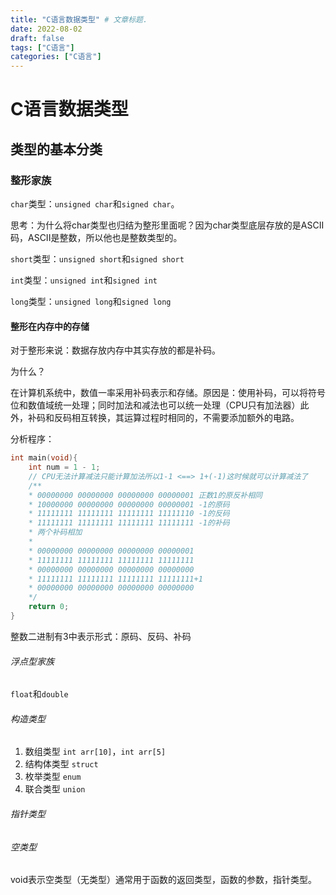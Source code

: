 ```yaml
---
title: "C语言数据类型" # 文章标题.
date: 2022-08-02
draft: false
tags: ["C语言"]
categories: ["C语言"]
---
```


# C语言数据类型

## 类型的基本分类

### 整形家族

`char`类型：`unsigned char`和`signed char`。

思考：为什么将char类型也归结为整形里面呢？因为char类型底层存放的是ASCII码，ASCII是整数，所以他也是整数类型的。

`short`类型：`unsigned short`和`signed short`

`int`类型：`unsigned int`和`signed int`

`long`类型：`unsigned long`和`signed long`

#### 整形在内存中的存储

对于整形来说：数据存放内存中其实存放的都是补码。

为什么？

在计算机系统中，数值一率采用补码表示和存储。原因是：使用补码，可以将符号位和数值域统一处理；同时加法和减法也可以统一处理（CPU只有加法器）此外，补码和反码相互转换，其运算过程时相同的，不需要添加额外的电路。

分析程序：

```c
int main(void){
    int num = 1 - 1;
    // CPU无法计算减法只能计算加法所以1-1 <==> 1+(-1)这时候就可以计算减法了
    /**
    * 00000000 00000000 00000000 00000001 正数1的原反补相同
    * 10000000 00000000 00000000 00000001 -1的原码
    * 11111111 11111111 11111111 11111110 -1的反码
    * 11111111 11111111 11111111 11111111 -1的补码
    * 两个补码相加
    * 
    * 00000000 00000000 00000000 00000001
    * 11111111 11111111 11111111 11111111
    * 00000000 00000000 00000000 00000000
    * 11111111 11111111 11111111 11111111+1
    * 00000000 00000000 00000000 00000000
    */
	return 0;
}
```

整数二进制有3中表示形式：原码、反码、补码

###### 浮点型家族

`float`和`double`

###### 构造类型

1. 数组类型 `int arr[10]`，`int arr[5]`
2. 结构体类型 `struct`
3. 枚举类型 `enum`
4. 联合类型 `union`

###### 指针类型

###### 空类型

void表示空类型（无类型）通常用于函数的返回类型，函数的参数，指针类型。